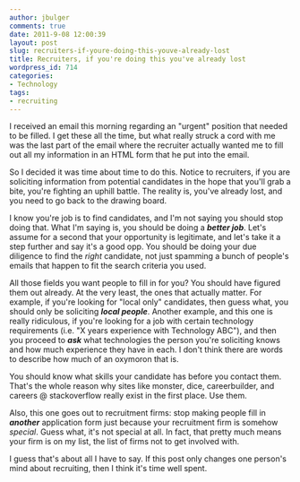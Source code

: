 ```yaml
---
author: jbulger
comments: true
date: 2011-9-08 12:00:39
layout: post
slug: recruiters-if-youre-doing-this-youve-already-lost
title: Recruiters, if you're doing this you've already lost
wordpress_id: 714
categories:
- Technology
tags:
- recruiting
---
```


I received an email this morning regarding an "urgent" position that needed to be filled. I get these all the time, but what really struck a cord with me was the last part of the email where the recruiter actually wanted me to fill out all my information in an HTML form that he put into the email.

<!-- more -->So I decided it was time about time to do this. Notice to recruiters, if you are soliciting information from potential candidates in the hope that you'll grab a bite, you're fighting an uphill battle. The reality is, you've already lost, and you need to go back to the drawing board.

I know you're job is to find candidates, and I'm not saying you should stop doing that. What I'm saying is, you should be doing a _**better job**_. Let's assume for a second that your opportunity is legitimate, and let's take it a step further and say it's a good opp. You should be doing your due diligence to find the _right_ candidate, not just spamming a bunch of people's emails that happen to fit the search criteria you used.

All those fields you want people to fill in for you? You should have figured them out already. At the very least, the ones that actually matter. For example, if you're looking for "local only" candidates, then guess what, you should only be soliciting _**local people**_. Another example, and this one is really ridiculous, if you're looking for a job with certain technology requirements (i.e. "X years experience with Technology ABC"), and then you proceed to _**ask**_ what technologies the person you're soliciting knows and how much experience they have in each. I don't think there are words to describe how much of an oxymoron that is.

You should know what skills your candidate has before you contact them. That's the whole reason why sites like monster, dice, careerbuilder, and careers @ stackoverflow really exist in the first place. Use them.

Also, this one goes out to recruitment firms: stop making people fill in _**another**_ application form just because your recruitment firm is somehow _special_. Guess what, it's not special at all. In fact, that pretty much means your firm is on my list, the list of firms not to get involved with.

I guess that's about all I have to say. If this post only changes one person's mind about recruiting, then I think it's time well spent.
